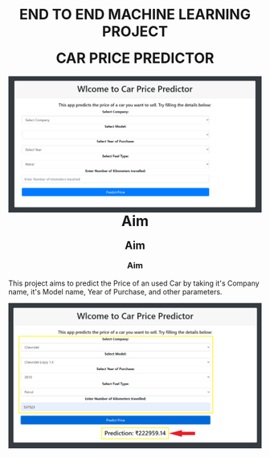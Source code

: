 <h1 align="center" style="margin-top: 0px;">END TO END MACHINE LEARNING PROJECT</h1>
<h1 align="center" style="margin-top: 0px;">CAR PRICE PREDICTOR</h1>
<p align="center" style="margin-bottom: 0px !important;">
  <img  src="https://github.com/krishnarajpatil/Car_Price_Predictor/blob/main/static/images/initial_page.PNG" alt="initial page" align="center">
</p>
<h1 align="center" style="margin-top: 0px;">Aim</h1>
<h2 align="center" style="margin-top: 0px;">Aim</h2>
<h3 align="center" style="margin-top: 0px;">Aim</h3>
This project aims to predict the Price of an used Car by taking it's Company name, it's Model name, Year of Purchase, and other parameters.
<p align="center" style="margin-bottom: 0px !important;">
  <img  src="https://github.com/krishnarajpatil/Car_Price_Predictor/blob/main/static/images/data_predicted.PNG" alt="data_predicted" align="center">
</p>